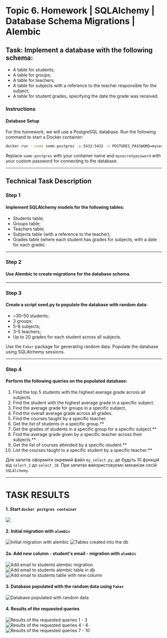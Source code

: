 # Topic 6. Homework | SQLAlchemy | Database Schema Migrations | Alembic

## Task: Implement a database with the following schema:  

- A table for students;  
- A table for groups;  
- A table for teachers;  
- A table for subjects with a reference to the teacher responsible for the subject;  
- A table for student grades, specifying the date the grade was received.  

### Instructions  

#### Database Setup  

For this homework, we will use a PostgreSQL database. Run the following command 
to start a Docker container:  

```bash  
docker run --name some-postgres -p 5432:5432 -e POSTGRES_PASSWORD=mysecretpassword -d postgres  
```

Replace `some-postgres` with your container name and `mysecretpassword` with your 
custom password for connecting to the database.

---
## Technical Task Description

### Step 1

#### Implement SQLAlchemy models for the following tables:

- Students table;
- Groups table;
- Teachers table;
- Subjects table (with a reference to the teacher);
- Grades table (where each student has grades for subjects, with a date for each grade).

---
### Step 2

#### Use Alembic to create migrations for the database schema.

---
### Step 3

#### Create a script seed.py to populate the database with random data:

- ~30–50 students;
- 3 groups;
- 5–8 subjects;
- 3–5 teachers;
- Up to 20 grades for each student across all subjects.

Use the `Faker` package for generating random data. 
Populate the database using SQLAlchemy sessions.

---
### Step 4

#### Perform the following queries on the populated database:

1. Find the top 5 students with the highest average grade across all subjects. 
2. Find the student with the highest average grade in a specific subject.
3. Find the average grade for groups in a specific subject.
4. Find the overall average grade across all grades.
5. Find the courses taught by a specific teacher.
6. Get the list of students in a specific group.**  
7. Get the grades of students in a specific group for a specific subject.**  
8. Find the average grade given by a specific teacher across their subjects.**  
9. Get the list of courses attended by a specific student.**  
10. List the courses taught to a specific student by a specific teacher.** 

Для запитів оформити окремий файл `my_select.py`, де будуть 10 функцій від 
`select_1` до `select_10`. При запитах використовуємо механізм сесій `SQLAlchemy`.

------

# TASK RESULTS
#### 1. Start `docker postgres container`
![](assets/docker_postgres_container.png)

#### 2. Initial migration with `alembic`
![Initial migration with alembic](assets/initial_migartion.png)
![Tables created into the db](assets/tables_added_into_db.png)

#### 2a. Add new column - student's email - migration with `alembic`
![Add email to students alembic migration](assets/add_email_to_students_migartion.png)
![Add email to students alembic table in db](assets/add_email_to_students_migartion_db_alembic_table.png)
![Add email to students table with new column](assets/add_email_to_students_migartion_db_table.png)

#### 3. Database populated with the random data using `Faker`
![Database populated with random data](assets/tables_filled_with_data.png)

#### 4. Results of the requested queries
![Results of the requested queries 1 - 3](assets/select_result_1_3.png)
![Results of the requested queries 4 - 6](assets/select_result_4_6.png)
![Results of the requested queries 7 - 10](assets/select_result_7_10.png)

